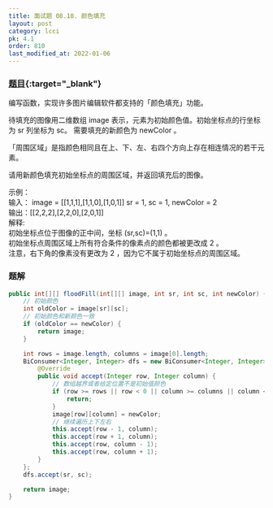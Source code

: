 ```yaml
---
title: 面试题 08.10. 颜色填充
layout: post
category: lcci
pk: 4.1
order: 810
last_modified_at: 2022-01-06
---
```


### [题目](https://leetcode.cn/color-fill-lcci/){:target="_blank"}

编写函数，实现许多图片编辑软件都支持的「颜色填充」功能。

待填充的图像用二维数组 image 表示，元素为初始颜色值。初始坐标点的行坐标为 sr 列坐标为 sc。
需要填充的新颜色为 newColor 。

「周围区域」是指颜色相同且在上、下、左、右四个方向上存在相连情况的若干元素。

请用新颜色填充初始坐标点的周围区域，并返回填充后的图像。



示例：  
输入： image = [[1,1,1],[1,1,0],[1,0,1]] sr = 1, sc = 1, newColor = 2  
输出：[[2,2,2],[2,2,0],[2,0,1]]  
解释:  
初始坐标点位于图像的正中间，坐标 (sr,sc)=(1,1) 。  
初始坐标点周围区域上所有符合条件的像素点的颜色都被更改成 2 。  
注意，右下角的像素没有更改为 2 ，因为它不属于初始坐标点的周围区域。

### 题解

```java
public int[][] floodFill(int[][] image, int sr, int sc, int newColor) {
    // 初始颜色
    int oldColor = image[sr][sc];
    // 初始颜色和新颜色一致
    if (oldColor == newColor) {
        return image;
    }

    int rows = image.length, columns = image[0].length;
    BiConsumer<Integer, Integer> dfs = new BiConsumer<Integer, Integer>() {
        @Override
        public void accept(Integer row, Integer column) {
            // 数组越界或者给定位置不是初始值颜色
            if (row >= rows || row < 0 || column >= columns || column < 0 || image[row][column] != oldColor) {
                return;
            }
            image[row][column] = newColor;
            // 继续遍历上下左右
            this.accept(row - 1, column);
            this.accept(row + 1, column);
            this.accept(row, column - 1);
            this.accept(row, column + 1);
        }
    };
    dfs.accept(sr, sc);

    return image;
}
```